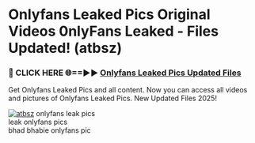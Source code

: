 # Onlyfans Leaked Pics Original Videos 0nlyFans Leaked - Files Updated! (atbsz)

<h3>🔴 CLICK HERE 🌐==►► <a href="https://tinyurl.com/2jnfzry5" rel="nofollow">Onlyfans Leaked Pics Updated Files</a></h3>

Get Onlyfans Leaked Pics and all content. Now you can access all videos and pictures of Onlyfans Leaked Pics. New Updated Files 2025!

[![atbsz](https://i.imgur.com/GyGTBgg.gif)](https://tinyurl.com/2jnfzry5)
onlyfans leak pics<br>
leak onlyfans pics<br>
bhad bhabie onlyfans pic